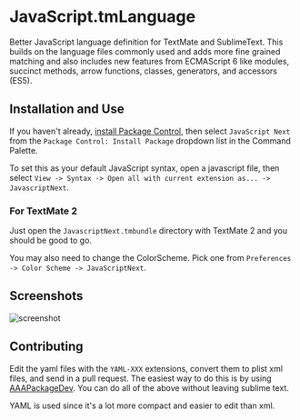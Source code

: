 # JavaScript.tmLanguage
Better JavaScript language definition for TextMate and SublimeText. This builds on the language files commonly used and adds more fine grained matching and also includes new features from ECMAScript 6 like modules, succinct methods, arrow functions, classes, generators, and accessors (ES5).

## Installation and Use

If you haven't already, [install Package Control](https://sublime.wbond.net/installation), then select `JavaScript Next` from the `Package Control: Install Package` dropdown list in the Command Palette.

To set this as your default JavaScript syntax, open a javascript file, then select `View -> Syntax -> Open all with current extension as... -> JavascriptNext`.

### For TextMate 2

Just open the `JavascriptNext.tmbundle` directory with TextMate 2 and you should be good to go.

You may also need to change the ColorScheme. Pick one from `Preferences -> Color Scheme -> JavaScriptNext`.

## Screenshots

![screenshot](https://raw.github.com/Benvie/JavaScriptNext.tmLanguage/master/screenshots/es6.png)

## Contributing

Edit the yaml files with the `YAML-XXX` extensions, convert them to plist xml files, and send in a pull request. The easiest way to do this is by using [AAAPackageDev](https://github.com/SublimeText/AAAPackageDev). You can do all of the above without leaving sublime text.

YAML is used since it's a lot more compact and easier to edit than xml.